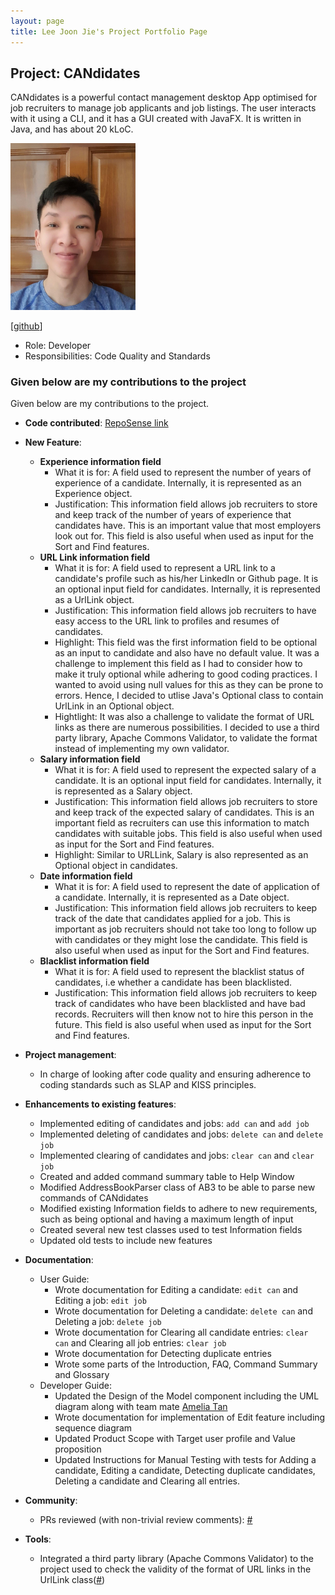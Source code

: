 ```yaml
---
layout: page
title: Lee Joon Jie's Project Portfolio Page
---
```


## Project: CANdidates

CANdidates is a powerful contact management desktop App optimised for job recruiters to manage job applicants and job listings.
The user interacts with it using a CLI, and it has a GUI created with JavaFX. It is written in Java, and has about 20 kLoC.

<img src="/docs/images/breadpeanutbutter.png" width="200px">

[[github](http://github.com/BreadPeanutButter)]

* Role: Developer
* Responsibilities: Code Quality and Standards

### Given below are my contributions to the project

Given below are my contributions to the project.

* **Code contributed**: [RepoSense link](https://nus-cs2103-ay2021s1.github.io/tp-dashboard/#breakdown=true&search=breadpeanutbutter&sort=groupTitle&sortWithin=title&since=2020-08-14&timeframe=commit&mergegroup=&groupSelect=groupByRepos&checkedFileTypes=docs~functional-code~test-code~other&tabOpen=false)

* **New Feature**: 
  * **Experience information field**
    * What it is for: A field used to represent the number of years of experience of a candidate. Internally, it is represented as an Experience object.
    * Justification: This information field allows job recruiters to store and keep track of the number of years of experience that candidates have.
      This is an important value that most employers look out for. This field is also useful when used as input for the Sort and Find features. 
   * **URL Link information field**
     * What it is for: A field used to represent a URL link to a candidate's profile such as his/her LinkedIn or Github page. 
       It is an optional input field for candidates. Internally, it is represented as a UrlLink object.
     * Justification: This information field allows job recruiters to have easy access to the URL link to profiles and resumes of candidates. 
     * Highlight: This field was the first information field to be optional as an input to candidate and also have no default value. It was a challenge to
       implement this field as I had to consider how to make it truly optional while adhering to good coding practices. I wanted to avoid using
       null values for this as they can be prone to errors. Hence, I decided to utlise Java's Optional class to contain UrlLink in an Optional object. 
     * Hightlight: It was also a challenge to validate the format of URL links as there are numerous possibilities. I decided to use a third party library, 
       Apache Commons Validator, to validate the format instead of implementing my own validator.
   * **Salary information field**    
     * What it is for: A field used to represent the expected salary of a candidate. It is an optional input field for candidates. 
       Internally, it is represented as a Salary object.
     * Justification:  This information field allows job recruiters to store and keep track of the expected salary of candidates. This is an important field
       as recruiters can use this information to match candidates with suitable jobs. This field is also useful when used as input for the Sort and Find features.
     * Highlight: Similar to URLLink, Salary is also represented as an Optional object in candidates.
   * **Date information field**
     * What it is for: A field used to represent the date of application of a candidate. Internally, it is represented as a Date object.
     * Justification: This information field allows job recruiters to keep track of the date that candidates applied for a job. This is important as 
       job recruiters should not take too long to follow up with candidates or they might lose the candidate. 
       This field is also useful when used as input for the Sort and Find features.
   * **Blacklist information field**
      * What it is for: A field used to represent the blacklist status of candidates, i.e whether a candidate has been blacklisted.
      * Justification: This information field allows job recruiters to keep track of candidates who have been blacklisted and have bad records. 
        Recruiters will then know not to hire this person in the future. This field is also useful when used as input for the Sort and Find features.

* **Project management**: 
  * In charge of looking after code quality and ensuring adherence to coding standards such as SLAP and KISS principles.

* **Enhancements to existing features**: 
  * Implemented editing of candidates and jobs: `add can` and `add job`
  * Implemented deleting of candidates and jobs: `delete can` and `delete job`
  * Implemented clearing of candidates and jobs: `clear can` and `clear job`
  * Created and added command summary table to Help Window
  * Modified AddressBookParser class of AB3 to be able to parse new commands of CANdidates
  * Modified existing Information fields to adhere to new requirements, such as being optional and having a maximum length of input
  * Created several new test classes used to test Information fields
  * Updated old tests to include new features

* **Documentation**:
  * User Guide:
    * Wrote documentation for Editing a candidate: `edit can` and Editing a job: `edit job`
    * Wrote documentation for Deleting a candidate: `delete can` and Deleting a job: `delete job`
    * Wrote documentation for Clearing all candidate entries: `clear can` and Clearing all job entries: `clear job`
    * Wrote documentation for Detecting duplicate entries
    * Wrote some parts of the Introduction, FAQ, Command Summary and Glossary
  * Developer Guide:
    * Updated the Design of the Model component including the UML diagram along with team mate [Amelia Tan](ameliatjy.md)
    * Wrote documentation for implementation of Edit feature including sequence diagram
    * Updated Product Scope with Target user profile and Value proposition
    * Updated Instructions for Manual Testing with tests for Adding a candidate, 
      Editing a candidate, Detecting duplicate candidates, Deleting a candidate and Clearing all entries.

* **Community**: 
  * PRs reviewed (with non-trivial review comments): [\#]()

* **Tools**: 
  * Integrated a third party library (Apache Commons Validator) to the project used to 
    check the validity of the format of URL links in the UrlLink class([\#]())


